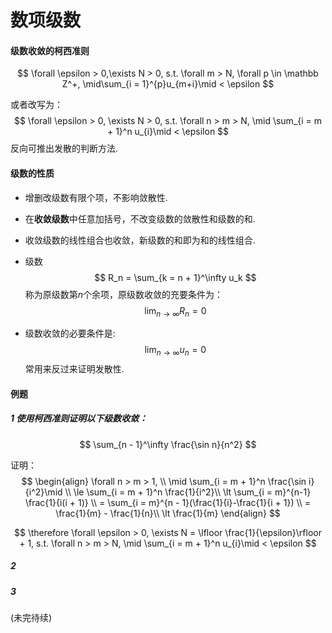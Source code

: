 # 数项级数

#### 级数收敛的柯西准则

$$
\forall \epsilon > 0,\exists N > 0, s.t. \forall m > N, \forall p \in \mathbb Z^+, \mid\sum_{i = 1}^{p}u_{m+i}\mid < \epsilon
$$

或者改写为：
$$
\forall \epsilon > 0, \exists N > 0, s.t. \forall n > m > N, \mid \sum_{i = m + 1}^n u_{i}\mid < \epsilon
$$
反向可推出发散的判断方法.

#### 级数的性质

- 增删改级数有限个项，不影响敛散性.

- 在**收敛级数**中任意加括号，不改变级数的敛散性和级数的和.

- 收敛级数的线性组合也收敛，新级数的和即为和的线性组合.

- 级数
  $$
  R_n = \sum_{k = n + 1}^\infty u_k
  $$
  称为原级数第$n$个余项，原级数收敛的充要条件为：
  $$
  \lim_{n\to\infty} R_n = 0
  $$

- 级数收敛的必要条件是:
  $$
  \lim_{n \to \infty}u_n = 0
  $$
  常用来反过来证明发散性.

#### 例题

##### 1 使用柯西准则证明以下级数收敛：

$$
\sum_{n - 1}^\infty \frac{\sin n}{n^2}
$$

证明：
$$
\begin{align}
\forall n > m > 1, \\
\mid \sum_{i = m + 1}^n \frac{\sin i}{i^2}\mid \\
\le \sum_{i = m + 1}^n \frac{1}{i^2}\\
\lt \sum_{i = m}^{n-1} \frac{1}{i(i + 1)} \\
= \sum_{i = m}^{n - 1}(\frac{1}{i}-\frac{1}{i + 1}) \\
= \frac{1}{m} - \frac{1}{n}\\
\lt \frac{1}{m}
\end{align}
$$

$$
\therefore \forall \epsilon > 0, \exists N = \lfloor \frac{1}{\epsilon}\rfloor + 1, s.t. \forall n > m > N, \mid \sum_{i = m + 1}^n u_{i}\mid < \epsilon
$$

##### 2 

##### 3

(未完待续)